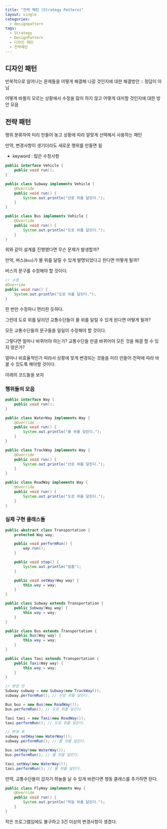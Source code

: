 ```yaml
---
title: "전략 패턴 (Strategy Pattern)"
layout: single
categories:
  - designpattern
tags:
  - Strategy
  - DesignPattern
  - 디자인 패턴
  - 전략패턴
---
```


## 디자인 패턴
반복적으로 일어나는 문제들을 어떻게 해결해 나갈 것인지에 대한 해결방안 :: 정답이 아님

어떻게 바뀔지 모르는 상황에서 수정을 많이 하지 않고 어떻게 대처할 것인지에 대한 방안 모음

## 전략 패턴
행위 분류하여 미리 만들어 놓고 상황에 따라 알맞게 선택해서 사용하는 패턴

만약, 변경사항이 생기더라도 새로운 행위를 만들면 됨

- keyword : 많은 수정사항

```java
public interface Vehicle {
    public void run();
}

public class Subway implements Vehicle {
    @Override
    public void run() {
        System.out.println("선로 위를 달린다.");
    }
}

public class Bus implements Vehicle {
    @Override
    public void run() {
        System.out.println("도로 위를 달린다.");
    }
}
```

위와 같이 설계를 진행했다면 무슨 문제가 발생할까?

만약, 버스(`Bus`)가 물 위를 달릴 수 있게 발명되었다고 한다면 어떻게 될까?

버스의 문구를 수정해야 할 것이다.

```java
// 수정
@Override
public void run() {
    System.out.println("도로 위를 달린다.");
}
```

한 번만 수정하니 편리한 듯하다.

그런데 도로 위를 달리던 교통수단들이 물 위를 달릴 수 있게 된다면 어떻게 될까?

모든 교통수단들의 문구들을 일일이 수정해야 할 것이다.

그렇다면 얼마나 바뀌어야 하는가? 교통수단들 만큼 바뀌어야 모든 것을 해결 할 수 있지 않은가?

얼마나 비효율적인가 따라서 상황에 맞게 변경되는 것들을 미리 만들어 전략에 따라 바꿀 수 있도록 해야할 것이다.

아래의 코드들을 보자

### 행위들의 모음

```java 
public interface Way {
    public void run();
}

public class WaterWay implements Way {
    @Override
    public void run() {
        System.out.println("물 위를 달린다.");
    }
}

public class TrackWay implements Way {
    @Override
    public void run() {
        System.out.println("선로 위를 달린다.");
    }
}

public class RoadWay implements Way {
    @Override
    public void run() {
        System.out.println("도로 위를 달린다.");
    }
}
```


### 실제 구현 클래스들

```java
public abstract class Transportation {
    protected Way way;

    public void performRun() {
        way.run();
    }

    public void stop() {
        System.out.println("멈춤");
    }

    public void setWay(Way way) {
        this.way = way;
    }
}

public class Subway extends Transportation {
    public Subway(Way way) {
        this.way = way;
    }
}

public class Bus extends Transportation {
    public Bus(Way way) {
        this.way = way;
    }
}

public class Taxi extends Transportation {
    public Taxi(Way way) {
        this.way = way;
    }
}

// 변경 전
Subway subway = new Subway(new TrackWay());
subway.performRun(); // 선로 위를 달린다.

Bus bus = new Bus(new RoadWay());
bus.performRun(); // 도로 위를 달린다.

Taxi taxi = new Taxi(new RoadWay());
taxi.performRun(); // 도로 위를 달린다.

// 변경 후
subway.setWay(new WaterWay());
subway.performRun(); // 물 위를 달린다.

bus.setWay(new WaterWay());
bus.performRun(); // 물 위를 달린다.

taxi.setWay(new WaterWay());
taxi.performRun(); // 물 위를 달린다.
```

만약, 교통수단들이 갑자기 하늘을 날 수 있게 바뀐다면 행동 클래스를 추가하면 된다.

```java
public class FlyWay implements Way {
    @Override
    public void run() {
        System.out.println("하늘 위를 달린다.");
    }
}
```






















작은 프로그램임에도 불구하고 3건 이상의 변경사항이 생겼다.









































